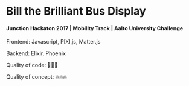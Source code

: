# Bill the Brilliant Bus Display
#### Junction Hackaton 2017 | Mobility Track | Aalto University Challenge

Frontend: Javascript, PIXI.js, Matter.js

Backend: Elixir, Phoenix

Quality of code: 💩💩💩

Quality of concept: 🔥🔥🔥